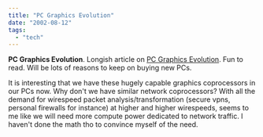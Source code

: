 ```yaml
---
title: "PC Graphics Evolution"
date: "2002-08-12"
tags: 
  - "tech"
---
```


**PC Graphics Evolution**. Longish article on [PC Graphics Evolution](http://tech-report.com/etc/2002q3/nextgen-gpus/index.x?pg=1). Fun to read. Will be lots of reasons to keep on buying new PCs.

It is interesting that we have these hugely capable graphics coprocessors in our PCs now. Why don't we have similar network coprocessors? With all the demand for wirespeed packet analysis/transformation (secure vpns, personal firewalls for instance) at higher and higher wirespeeds, seems to me like we will need more compute power dedicated to network traffic. I haven't done the math tho to convince myself of the need.
